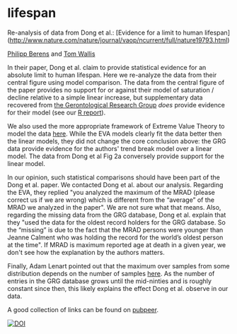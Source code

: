# lifespan
Re-analysis of data from Dong et al.: [Evidence for a limit to human lifespan] (http://www.nature.com/nature/journal/vaop/ncurrent/full/nature19793.html)

[Philipp Berens](http://www.berenslab.org) and [Tom Wallis](http://tomwallis.info)

In their paper, Dong et al. claim to provide statistical evidence for an absolute limit to human lifespan. Here we re-analyze the data from their central figure using model comparison. The data from the central figure of the paper provides no support for or against their model of saturation / decline relative to a simple linear increase, but supplementary data recovered from [the Gerontological Research Group](http://www.grg.org/Adams/A.HTM) *does* provide evidence for their model (see our [R report](analysis.md)). 

We also used the more appropriate framework of Extreme Value Theory to model the data [here](extreme_value_analysis.md). While the EVA models clearly fit the data better then the linear models, they did not change the core conclusion above: the GRG data provide evidence for the authors' trend break model over a linear model. The data from Dong et al Fig 2a conversely provide support for the linear model.

In our opinion, such statistical comparisons should have been part of the Dong et al. paper. We contacted Dong et al. about our analysis. Regarding the EVA, they replied "you analyzed the maximum of the MRAD (please correct us if we are wrong) which is different from the “average” of the MRAD we analyzed in the paper". We are not sure what that means. Also, regarding the missing data from the GRG database, Dong et al. explain that they "used the data for the oldest record holders for the GRG database. So the “missing” is due to the fact that the MRAD persons were younger than Jeanne Calment who was holding the record for the world’s oldest person at the time". If MRAD is maximum reported age at death in a given year, we don't see how the explanation by the authors matters.

Finally, Adam Lenart pointed out that the maximum over samples from some distribution depends on the number of samples [here](https://github.com/adamlenart/rstuff/blob/master/supercentenarian/sample_size.md). As the number of entries in the GRG database grows until the mid-ninties and is roughly constant since then, this likely explains the effect Dong et al. observe in our data. 

A good collection of links can be found on [pubpeer](https://pubpeer.com/publications/48DAAE1F561C62D32E477F193462E4).

[![DOI](https://zenodo.org/badge/70421471.svg)](https://zenodo.org/badge/latestdoi/70421471)


